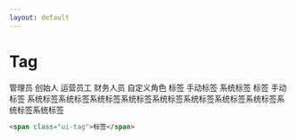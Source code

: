 ```yaml
---
layout: default
---
```


# Tag

<span class="ui-tag blue">管理员</span>
<span class="ui-tag violet">创始人</span>
<span class="ui-tag green">运营员工</span>
<span class="ui-tag yellow">财务人员</span>
<span class="ui-tag">自定义角色</span>
<span class="ui-tag gray">标签</span>
<span class="ui-tag cus">手动标签</span>
<span class="ui-tag sys">系统标签</span>
<span class="ui-tag gray">标签</span>
<span class="ui-tag cus">手动标签</span>
<span class="ui-tag sys" data-closeable>系统标签系统标签系统标签系统标签系统标签系统标签系统标签系统标签系统标签系统标签 <i class="iconfont icon-times"></i></span>

```html
<span class="ui-tag">标签</span>
```

